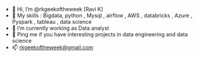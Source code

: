 - 👋 Hi, I’m @rkgeekoftheweek [Ravi K]
- 👀 My skills : Bigdata, python , Mysql , airflow , AWS , databricks , Azure , Pyspark , tableau , data science
- 🌱 I’m currently working as Data analyst
- 💞️ Ping me if you have interesting projects in data engineering and data science
- 📫 rkgeekoftheweek@gmail.com

<!---
rkgeekoftheweek/rkgeekoftheweek is a ✨ special ✨ repository because its `README.md` (this file) appears on your GitHub profile.
You can click the Preview link to take a look at your changes.
--->
